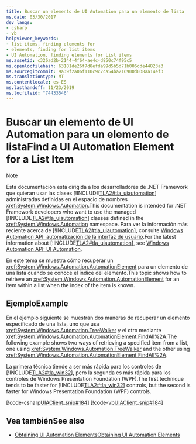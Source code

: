 ```yaml
---
title: Buscar un elemento de UI Automation para un elemento de lista
ms.date: 03/30/2017
dev_langs:
- csharp
- vb
helpviewer_keywords:
- list items, finding elements for
- elements, finding for list items
- UI Automation, finding elements for List items
ms.assetid: c326ad2b-2144-4f64-ae4c-d850c74f95c5
ms.openlocfilehash: 63181de26f7d8efda99d5b5d71b006cde44823a3
ms.sourcegitcommit: 9a39f2a06f110c9c7ca54ba216900d038aa14ef3
ms.translationtype: MT
ms.contentlocale: es-ES
ms.lasthandoff: 11/23/2019
ms.locfileid: "74433546"
---
```

# <a name="find-a-ui-automation-element-for-a-list-item"></a><span data-ttu-id="79edc-102">Buscar un elemento de UI Automation para un elemento de lista</span><span class="sxs-lookup"><span data-stu-id="79edc-102">Find a UI Automation Element for a List Item</span></span>
> [!NOTE]
> <span data-ttu-id="79edc-103">Esta documentación está dirigida a los desarrolladores de .NET Framework que quieran usar las clases [!INCLUDE[TLA2#tla_uiautomation](../../../includes/tla2sharptla-uiautomation-md.md)] administradas definidas en el espacio de nombres <xref:System.Windows.Automation>.</span><span class="sxs-lookup"><span data-stu-id="79edc-103">This documentation is intended for .NET Framework developers who want to use the managed [!INCLUDE[TLA2#tla_uiautomation](../../../includes/tla2sharptla-uiautomation-md.md)] classes defined in the <xref:System.Windows.Automation> namespace.</span></span> <span data-ttu-id="79edc-104">Para ver la información más reciente acerca de [!INCLUDE[TLA2#tla_uiautomation](../../../includes/tla2sharptla-uiautomation-md.md)], consulte [Windows Automation API: automatización de la interfaz de usuario](/windows/win32/winauto/entry-uiauto-win32).</span><span class="sxs-lookup"><span data-stu-id="79edc-104">For the latest information about [!INCLUDE[TLA2#tla_uiautomation](../../../includes/tla2sharptla-uiautomation-md.md)], see [Windows Automation API: UI Automation](/windows/win32/winauto/entry-uiauto-win32).</span></span>  
  
 <span data-ttu-id="79edc-105">En este tema se muestra cómo recuperar un <xref:System.Windows.Automation.AutomationElement> para un elemento de una lista cuando se conoce el índice del elemento.</span><span class="sxs-lookup"><span data-stu-id="79edc-105">This topic shows how to retrieve an <xref:System.Windows.Automation.AutomationElement> for an item within a list when the index of the item is known.</span></span>  
  
## <a name="example"></a><span data-ttu-id="79edc-106">Ejemplo</span><span class="sxs-lookup"><span data-stu-id="79edc-106">Example</span></span>  
 <span data-ttu-id="79edc-107">En el ejemplo siguiente se muestran dos maneras de recuperar un elemento especificado de una lista, uno que usa <xref:System.Windows.Automation.TreeWalker> y el otro mediante <xref:System.Windows.Automation.AutomationElement.FindAll%2A>.</span><span class="sxs-lookup"><span data-stu-id="79edc-107">The following example shows two ways of retrieving a specified item from a list, one using <xref:System.Windows.Automation.TreeWalker> and the other using <xref:System.Windows.Automation.AutomationElement.FindAll%2A>.</span></span>  
  
 <span data-ttu-id="79edc-108">La primera técnica tiende a ser más rápida para los controles de [!INCLUDE[TLA2#tla_win32](../../../includes/tla2sharptla-win32-md.md)], pero la segunda es más rápida para los controles de Windows Presentation Foundation (WPF).</span><span class="sxs-lookup"><span data-stu-id="79edc-108">The first technique tends to be faster for [!INCLUDE[TLA2#tla_win32](../../../includes/tla2sharptla-win32-md.md)] controls, but the second is faster for Windows Presentation Foundation (WPF) controls.</span></span>  
  
 [!code-csharp[UIAClient_snip#184](../../../samples/snippets/csharp/VS_Snippets_Wpf/UIAClient_snip/CSharp/ClientForm.cs#184)]
 [!code-vb[UIAClient_snip#184](../../../samples/snippets/visualbasic/VS_Snippets_Wpf/UIAClient_snip/VisualBasic/ClientForm.vb#184)]  
  
## <a name="see-also"></a><span data-ttu-id="79edc-109">Vea también</span><span class="sxs-lookup"><span data-stu-id="79edc-109">See also</span></span>

- [<span data-ttu-id="79edc-110">Obtaining UI Automation Elements</span><span class="sxs-lookup"><span data-stu-id="79edc-110">Obtaining UI Automation Elements</span></span>](obtaining-ui-automation-elements.md)

